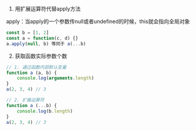 1. 用扩展运算符代替apply方法

apply：当apply的一个参数传null或者undefined的时候，this就会指向全局对象

```js
const b = [1, 2]
const a = function(c, d) {}
a.apply(null, b) 等同于 a(...b)
```

2. 获取函数实际参数个数

```js
// 1. 通过函数内部默认变量
function a (a, b) {
    console.log(arguments.length)
}
a(2, 3, 4) // 3

// 2. 扩展运算符
function a (...b) {
    console.log(b.length)
}
a(2, 3, 4) // 3

```
